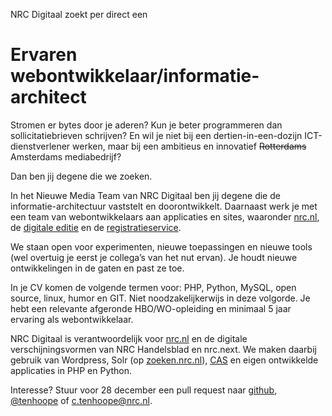 NRC Digitaal zoekt per direct een
# Ervaren webontwikkelaar/informatie-architect

Stromen er bytes door je aderen? Kun je beter programmeren dan sollicitatiebrieven schrijven? En wil je niet bij een dertien-in-een-dozijn ICT-dienstverlener werken, maar bij een ambitieus en innovatief ~~Rotterdams~~ Amsterdams mediabedrijf?

Dan ben jij degene die we zoeken.

In het Nieuwe Media Team van NRC Digitaal ben jij degene die de informatie-architectuur vaststelt en doorontwikkelt. Daarnaast werk je met een team van webontwikkelaars aan applicaties en sites, waaronder [nrc.nl](http://www.nrc.nl), de [digitale editie](http://digitaleeditie.nrc.nl) en de [registratieservice](https://login.nrc.nl/).

We staan open voor experimenten, nieuwe toepassingen en nieuwe tools (wel overtuig je eerst je collega’s van het nut ervan). Je houdt nieuwe ontwikkelingen in de gaten en past ze toe. 

In je CV komen de volgende termen voor: PHP, Python, MySQL, open source, linux, humor en GIT. Niet noodzakelijkerwijs in deze volgorde. Je hebt een relevante afgeronde HBO/WO-opleiding en minimaal 5 jaar ervaring als webontwikkelaar.

NRC Digitaal is verantwoordelijk voor [nrc.nl](http://www.nrc.nl) en de digitale verschijningsvormen van NRC Handelsblad en nrc.next. We maken daarbij gebruik van Wordpress, Solr (op [zoeken.nrc.nl](http://zoeken.nrc.nl/?q=ondersteboven)), [CAS](http://en.wikipedia.org/wiki/Central_Authentication_Service) en eigen ontwikkelde applicaties in PHP en Python.

Interesse? Stuur voor 28 december een pull request naar [github](https://github.com/nrcmedia/nrc-zoekt-developer/), [@tenhoope](http://twitter.com/tenhoope) of c.tenhoope@nrc.nl.
